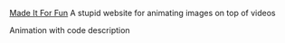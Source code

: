 [Made It For Fun](https://madeitfor.fun/) A stupid website for animating images on top of videos

Animation with code description
